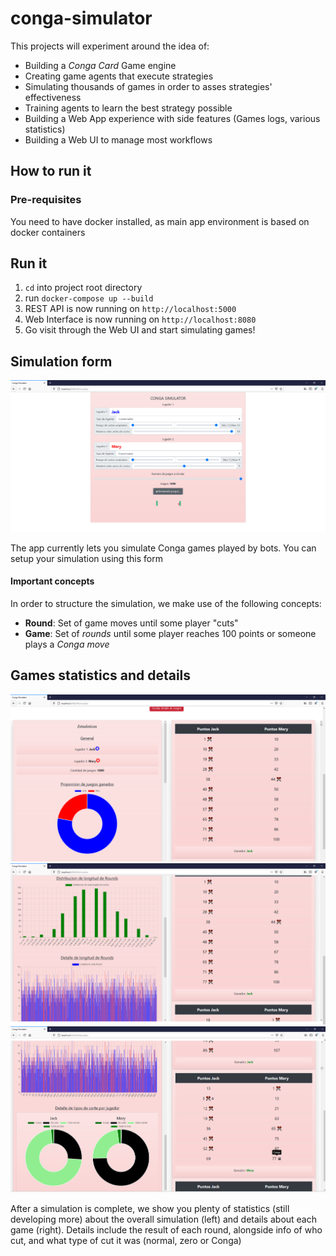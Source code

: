 # conga-simulator

This projects will experiment around the idea of:
- Building a *Conga Card* Game engine
- Creating game agents that execute strategies
- Simulating thousands of games in order to asses strategies' effectiveness
- Training agents to learn the best strategy possible
- Building a Web App experience with side features (Games logs, various statistics)
- Building a Web UI to manage most workflows


## How to run it

### Pre-requisites

You need to have docker installed, as main app environment is based on docker containers

## Run it

1. `cd` into project root directory
1. run `docker-compose up --build`
1. REST API is now running on `http://localhost:5000`
1. Web Interface is now running on `http://localhost:8080`
1. Go visit through the Web UI and start simulating games!


## Simulation form

![alt text](./docs/img/simulate-games-form.PNG "Simulation Form Screen")

The app currently lets you simulate Conga games played by bots. You can setup your simulation using this form
 
 #### Important concepts

 In order to structure the simulation, we make use of the following concepts:

 - **Round**: Set of game moves until some player "cuts"
 - **Game**: Set of *rounds* until some player reaches 100 points or someone plays a *Conga move*


 ## Games statistics and details

![alt text](./docs/img/statistics-top-games-detail.PNG "Simulation Statistics and Games")
![alt text](./docs/img/statistics-middle.PNG "Simulation Statistics and Games")
![alt text](./docs/img/statistics-bottom-conga-game.PNG "Simulation Statistics and Games")

After a simulation is complete, we show you plenty of statistics (still developing more) about the overall simulation (left) and details about each game (right).
Details include the result of each round, alongside info of who cut, and what type of cut it was (normal, zero or Conga)